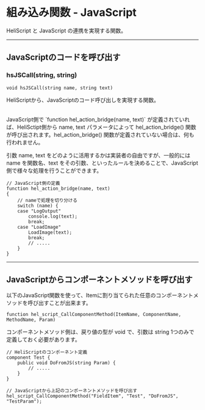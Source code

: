 
# 組み込み関数 - JavaScript

HeliScript と JavaScript の連携を実現する関数。


***


## JavaScriptのコードを呼び出す

### hsJSCall(string, string)
`void hsJSCall(string name, string text)`

HeliScriptから、JavaScriptのコード呼び出しを実現する関数。

</br>
JavaScript側で `function hel_action_bridge(name, text)` が定義されていれば、HeliSctipt側から name, text パラメータによって hel_action_bridge() 関数が呼び出されます。hel_action_bridge() 関数が定義されていない場合は、何も行われません。

引数 name, text をどのように活用するかは実装者の自由ですが、一般的には name を関数名、text をその引数、といったルールを決めることで、JavaScript側で様々な処理を行うことができます。


```
// JavaScript側の定義
function hel_action_bridge(name, text)
{
    // nameで処理を切り分ける
    switch (name) {
    case "LogOutput"
        console.log(text);
        break;
    case "LoadImage"
        LoadImage(text);
        break;
        // .....
    }
}
```

***


## JavaScriptからコンポーネントメソッドを呼び出す

以下のJavaScript関数を使って、Itemに割り当てられた任意のコンポーネントメソッドを呼び出すことが出来ます。

`function hel_script_CallComponentMethod(ItemName, ComponentName, MethodName, Param)`

コンポーネントメソッド側は、戻り値の型が void で、引数は string 1つのみで定義しておく必要があります。

```
// HeliScriptのコンポーネント定義
component Test {
    public void DoFromJS(string Param) {
        // .....
    }
}
```

```
// JavaScriptから上記のコンポーネントメソッドを呼び出す
hel_script_CallComponentMethod("FieldItem", "Test", "DoFromJS", "TestParam");
```



